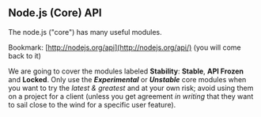 ## Node.js (Core) API

The node.js ("core") has many useful modules.

Bookmark: [http://nodejs.org/api](http://nodejs.org/api/) (you will come back to it)

We are going to cover the modules labeled **Stability**: **Stable**,
**API Frozen** and **Locked**. Only use the ***Experimental*** or ***Unstable***
core modules when you want to try the *latest & greatest* and at your own risk;
avoid using them on a project for a client
(unless you get agreement *in writing* that they want to sail close to the wind
  for a specific user feature).
